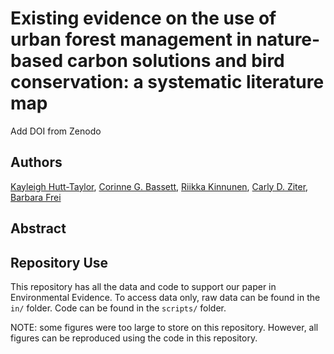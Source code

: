 # Existing evidence on the use of urban forest management in nature-based carbon solutions and bird conservation: a systematic literature map

Add DOI from Zenodo

## Authors

[Kayleigh Hutt-Taylor](https://ca.linkedin.com/in/kayleigh-hutt-taylor-a85981101?trk=public_post_feed-actor-name), [Corinne G. Bassett](https://www.researchgate.net/profile/Corinne-Bassett), [Riikka Kinnunen](https://ca.linkedin.com/in/riikka-kinnunen-547278106), [Carly D. Ziter](https://www.carlyziter.com/), [Barbara Frei](https://bfrei.weebly.com/)

## Abstract

## Repository Use

This repository has all the data and code to support our paper in Environmental Evidence. To access data only, raw data can be found in the `in/` folder. Code can be found in the `scripts/` folder.

NOTE: some figures were too large to store on this repository. However, all figures can be reproduced using the code in this repository.
